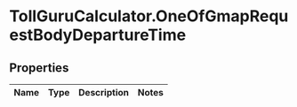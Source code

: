 # TollGuruCalculator.OneOfGmapRequestBodyDepartureTime

## Properties
Name | Type | Description | Notes
------------ | ------------- | ------------- | -------------
